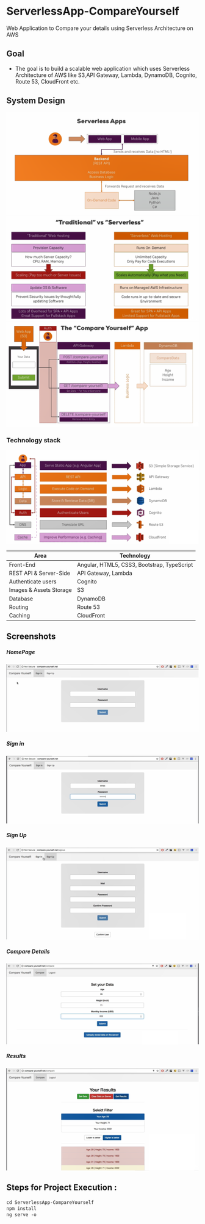# ServerlessApp-CompareYourself
Web Application to Compare your details using Serverless Architecture on AWS 

## Goal
* The goal is to build a scalable web application which uses Serverless Architecture of AWS like S3,API Gateway, Lambda, DynamoDB, Cognito, Route 53, CloudFront etc.

## System Design

![](images/0.PNG)
![](images/1.PNG)
![](images/1b.PNG)
### Technology stack

![](images/2.PNG)

<table>
<thead>
<tr>
<th>Area</th>
<th>Technology</th>
</tr>
</thead>
<tbody>
	<tr>
		<td>Front-End</td>
		<td>Angular, HTML5, CSS3, Bootstrap, TypeScript</td>
	</tr>
  	<tr>
		<td>REST API & Server-Side</td>
		<td>API Gateway, Lambda </td>
	</tr>
  </tr>
 <tr>
		<td>Authenticate users</td>
		<td>Cognito</td>
	</tr>
   </tr>
  	<tr>
		<td>Images & Assets Storage</td>
		<td>S3</td>
	</tr>
  <tr>
		<td>Database</td>
		<td>DynamoDB</td>
	</tr>
  <tr>
		<td>Routing</td>
		<td>Route 53</td>
	</tr>
	 	<tr>
		<td>Caching</td>
		<td>CloudFront</td>
	</tr>
</tbody>
</table>

## Screenshots

##### HomePage
![](images/3.PNG)
##### Sign in
![](images/4.PNG)
##### Sign Up
![](images/5.png)
##### Compare Details
![](images/6.png)
##### Results
![](images/7.PNG)

## Steps for Project Execution :
```
cd ServerlessApp-CompareYourself
npm install
ng serve -o
```
